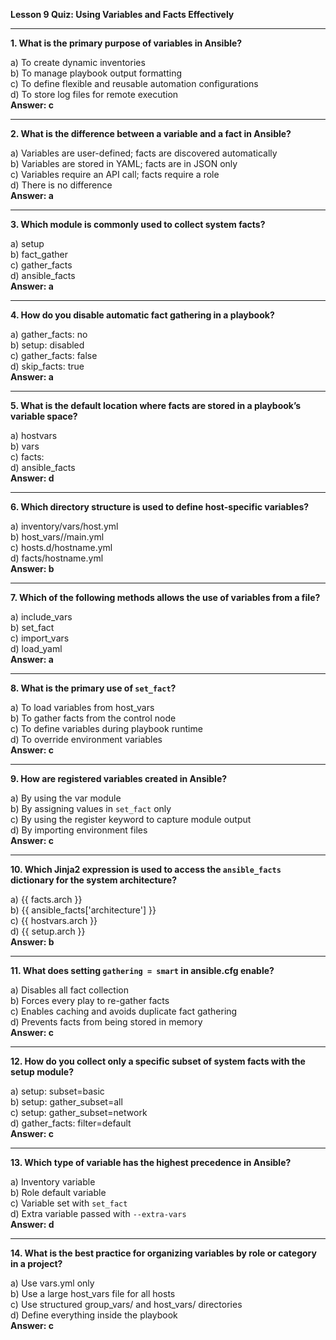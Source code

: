 **Lesson 9 Quiz: Using Variables and Facts Effectively**

---

**1. What is the primary purpose of variables in Ansible?**

a) To create dynamic inventories  
b) To manage playbook output formatting  
c) To define flexible and reusable automation configurations  
d) To store log files for remote execution  
**Answer: c**

---

**2. What is the difference between a variable and a fact in Ansible?**

a) Variables are user-defined; facts are discovered automatically  
b) Variables are stored in YAML; facts are in JSON only  
c) Variables require an API call; facts require a role  
d) There is no difference  
**Answer: a**

---

**3. Which module is commonly used to collect system facts?**

a) setup  
b) fact_gather  
c) gather_facts  
d) ansible_facts  
**Answer: a**

---

**4. How do you disable automatic fact gathering in a playbook?**

a) gather_facts: no  
b) setup: disabled  
c) gather_facts: false  
d) skip_facts: true  
**Answer: a**

---

**5. What is the default location where facts are stored in a playbook’s variable space?**

a) hostvars  
b) vars  
c) facts:  
d) ansible_facts  
**Answer: d**

---

**6. Which directory structure is used to define host-specific variables?**

a) inventory/vars/host.yml  
b) host_vars/<hostname>/main.yml  
c) hosts.d/hostname.yml  
d) facts/hostname.yml  
**Answer: b**

---

**7. Which of the following methods allows the use of variables from a file?**

a) include_vars  
b) set_fact  
c) import_vars  
d) load_yaml  
**Answer: a**

---

**8. What is the primary use of `set_fact`?**

a) To load variables from host_vars  
b) To gather facts from the control node  
c) To define variables during playbook runtime  
d) To override environment variables  
**Answer: c**

---

**9. How are registered variables created in Ansible?**

a) By using the var module  
b) By assigning values in `set_fact` only  
c) By using the register keyword to capture module output  
d) By importing environment files  
**Answer: c**

---

**10. Which Jinja2 expression is used to access the `ansible_facts` dictionary for the system architecture?**

a) {{ facts.arch }}  
b) {{ ansible_facts['architecture'] }}  
c) {{ hostvars.arch }}  
d) {{ setup.arch }}  
**Answer: b**

---

**11. What does setting `gathering = smart` in ansible.cfg enable?**

a) Disables all fact collection  
b) Forces every play to re-gather facts  
c) Enables caching and avoids duplicate fact gathering  
d) Prevents facts from being stored in memory  
**Answer: c**

---

**12. How do you collect only a specific subset of system facts with the setup module?**

a) setup: subset=basic  
b) setup: gather_subset=all  
c) setup: gather_subset=network  
d) gather_facts: filter=default  
**Answer: c**

---

**13. Which type of variable has the highest precedence in Ansible?**

a) Inventory variable  
b) Role default variable  
c) Variable set with `set_fact`  
d) Extra variable passed with `--extra-vars`  
**Answer: d**

---

**14. What is the best practice for organizing variables by role or category in a project?**

a) Use vars.yml only  
b) Use a large host_vars file for all hosts  
c) Use structured group_vars/ and host_vars/ directories  
d) Define everything inside the playbook  
**Answer: c**


